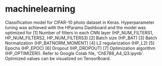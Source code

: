 # machinelearning
Classification model for CIFAR-10 photo dataset in Keras. Hyperparameter tuning was achieved with the HParams Dashboard and the model was optimized for [1] Number of filters in each CNN layer (HP_NUM_FILTERS1, HP_NUM_FILTERS2, HP_NUM_FILTERS3) [2] Batch size (HP_BAT) [3] Batch Normalization (HP_BATNORM_MOMENT) [4] L2 regularization (HP_L2) [5] Epochs (HP_EPOC) [6] Dropout (HP_DROPOUT) [7] Optimization algorithm (HP_OPTIMIZER)). Refer to Google Colab file, 'ChE788_A4_Q3.ipynb'. Optimized values can be visualized on TensorBoard.
